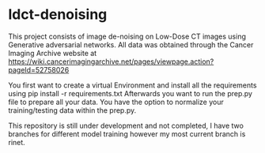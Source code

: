 # ldct-denoising
This project consists of image de-noising on Low-Dose CT images using Generative adversarial networks.
All data was obtained through the Cancer Imaging Archive website at https://wiki.cancerimagingarchive.net/pages/viewpage.action?pageId=52758026

You first want to create a virtual Environment and install all the requirements using pip install -r requirements.txt
Afterwards you want to run the prep.py file to prepare all your data.  You have the option to normalize your training/testing data within the prep.py.

This repository is still under development and not completed, I have two branches for different model training however my most current branch is rinet.
